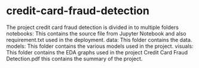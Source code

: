 # credit-card-fraud-detection
 
The project credit card fraud detection is divided in to multiple folders
notebooks: This contains the source file from Jupyter Notebook and also requirement.txt used in the deployment.
data: This folder contains the data. 
models: This folder contains the various models used in the project.
visuals: This folder contains the EDA graphs used in the project
Credit Card Fraud Detection.pdf this contains the summary of the project.

